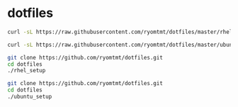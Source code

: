 # dotfiles

```bash
curl -sL https://raw.githubusercontent.com/ryomtmt/dotfiles/master/rhel_setup | bash
```

```bash
curl -sL https://raw.githubusercontent.com/ryomtmt/dotfiles/master/ubuntu_setup | bash
```

```bash
git clone https://github.com/ryomtmt/dotfiles.git
cd dotfiles
./rhel_setup
```

```bash
git clone https://github.com/ryomtmt/dotfiles.git
cd dotfiles
./ubuntu_setup
```